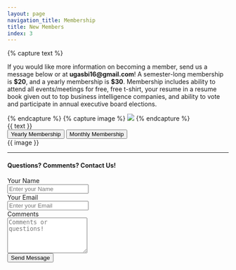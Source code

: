 ```yaml
---
layout: page
navigation_title: Membership
title: New Members
index: 3
---
```

{% capture text %}
<p>
    If you would like more information on becoming a member, send us a message below or at <b>ugasbi16@gmail.com</b>! A semester-long membership is <b>$20</b>, and a yearly membership is <b>$30</b>. Membership includes ability to attend all events/meetings for free, free t-shirt, your resume in a resume book given out to top business intelligence companies, and ability to vote and participate in annual executive board elections.
</p>
{% endcapture %}
{% capture image %}
<img src="http://ugasbi.weebly.com/uploads/8/0/8/1/80816214/14067771-1755717001350266-5769605577768963058-o-orig_orig.jpg">
{% endcapture %}
<div class="row">
<div class="col-md-6 col-sm-12">
{{ text }}
<div class="col-md-12">
    <button type="button" class="btn btn-success btn-lg btn-block">Yearly Membership</button>
    <button type="button" class="btn btn-info btn-lg btn-block">Monthly Membership</button>
</div>
</div>
<div class="col-md-6 col-sm-12 sm-offset">
{{ image }}
</div>
</div>

<div class="row">
    <hr />
    <div class="col-md-12 col-sm-12">
    <h4 class="contact-title">Questions? Comments? Contact Us!</h4>
    <form action="https://getsimpleform.com/messages?form_api_token=bd935738dde5d3606ce553ff3922d30e" method="post">
    <input type='hidden' name='redirect_to' value='{{ site.url }}'>
        <div class="form-group">
            <label for="name" class="cols-sm-2 control-label">Your Name</label>
            <div class="cols-sm-10">
                <div class="input-group">
                    <span class="input-group-addon"><i class="fa fa-user fa" aria-hidden="true"></i></span>
                    <input type="text" class="form-control" name="name" id="name"  placeholder="Enter your Name"/>
                </div>
            </div>
        </div>
        <div class="form-group">
            <label for="email" class="cols-sm-2 control-label">Your Email</label>
            <div class="cols-sm-10">
                <div class="input-group">
                    <span class="input-group-addon"><i class="fa fa-envelope fa" aria-hidden="true"></i></span>
                    <input type="text" class="form-control" name="email" id="email"  placeholder="Enter your Email"/>
                </div>
            </div>
        </div>
        <div class="form-group">
            <label for="comments" class="cols-sm-2 control-label">Comments</label>
            <div class="cols-sm-10">
                <div class="input-group">
                    <span class="input-group-addon"><i class="fa fa-users fa" aria-hidden="true"></i></span>
                    <textarea class="form-control" name="comments" id="comments"  placeholder="Comments or questions!" rows="5"></textarea>
                </div>
            </div>
        </div>
        <div class="form-group ">
            <input class="btn btn-primary btn-lg btn-block login-button" type='submit' value='Send Message' />
        </div>  
    </form>
</div>
</div>
